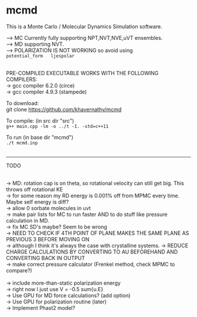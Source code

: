 # mcmd
This is a Monte Carlo / Molecular Dynamics Simulation software.<br />

--> MC Currently fully supporting NPT,NVT,NVE,uVT ensembles.  <br />
--> MD supporting NVT.  <br />
--> POLARIZATION IS NOT WORKING so avoid using  <br />
    `potential_form   ljespolar`<br /><br />

PRE-COMPILED EXECUTABLE WORKS WITH THE FOLLOWING COMPILERS:  <br />
    -> gcc compiler 6.2.0 (circe)  <br />
    -> gcc compiler 4.9.3 (stampede)  <br />

To download: <br />
git clone https://github.com/khavernathy/mcmd<br />

To compile:  (in src dir "src")<br />
`g++ main.cpp -lm -o ../t -I. -std=c++11`  <br />

To run (in base dir "mcmd") <br />
`./t mcmd.inp`<br /><br />  
  
<hr />
  
TODO<br /><br />

-> MD: rotation cap is on theta, so rotational velocity can still get big. This throws off rotational KE<br />
-> for some reason my RD energy is 0.001% off from MPMC every time. Maybe self energy is diff?<br />
-> allow 0 sorbate molecules in uvt<br />
-> make pair lists for MC to run faster AND to do stuff like pressure calculation in MD. <br />
-> fix MC SD's maybe? Seem to be wrong<br />
-> NEED TO CHECK IF 4TH POINT OF PLANE MAKES THE SAME PLANE AS PREVIOUS 3 BEFORE MOVING ON<br />
    -> although I think it's always the case with crystalline systems.
-> REDUCE CHARGE CALCULATIONS BY CONVERTING TO AU BEFOREHAND AND CONVERTING BACK IN OUTPUT<br />
-> make correct pressure calculator (Frenkel method, check MPMC to compare?)<br />  
-> include more-than-static polarization energy  <br />
    -> right now I just use V = -0.5 sum{u.E}  <br />
-> Use GPU for MD force calculations? (add option)  <br />
-> Use GPU for polarization routine (later)  <br />
-> Implement Phast2 model?  <br />
